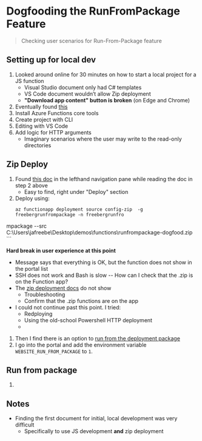 # Dogfooding the RunFromPackage Feature

>Checking user scenarios for Run-From-Package feature

## Setting up for local dev

1. Looked around online for 30 minutes on how to start a local project for a JS function
    - Visual Studio document only had C# templates
    - VS Code document wouldn’t allow Zip deployment
    - __"Download app content" button is broken__ (on Edge and Chrome)
1. Eventually found [this](https://docs.microsoft.com/en-us/azure/azure-functions/functions-create-first-azure-function-azure-cli) 
1. Install Azure Functions core tools
1. Create project with CLI
1. Editing with VS Code
1. Add logic for HTTP arguments
    - Imaginary scenarios where the user may write to the read-only directories

## Zip Deploy

1. Found [this doc](https://docs.microsoft.com/en-us/azure/azure-functions/deployment-zip-push) in the lefthand navigation pane while reading the doc in step 2 above
    - Easy to find, right under "Deploy" section
1. Deploy using:
    ```
    az functionapp deployment source config-zip  -g freebergrunfrompackage -n freebergrunfro
mpackage --src C:\Users\jafreebe\Desktop\demos\functions\runfrompackage-dogfood.zip
    ```

__Hard break in user experience at this point__
- Message says that everything is OK, but the function does not show in the portal list
- SSH does not work and Bash is slow -- How can I check that the .zip is on the Function app?
- The [zip deployment docs](https://docs.microsoft.com/en-us/azure/azure-functions/deployment-zip-push) do not show
    - Troubleshooting
    - Confirm that the .zip functions are on the app
- I could not continue past this point. I tried:
    - Redploying
    - Using the old-school Powershell HTTP deployment
    - 

1. Then I find there is an option to [run from the deployment package](https://docs.microsoft.com/en-us/azure/azure-functions/deployment-zip-push#run-functions-from-the-deployment-package)
1. I go into the portal and add the environment variable `WEBSITE_RUN_FROM_PACKAGE` to `1`.

## Run from package

1. 

## Notes

- Finding the first document for initial, local development was very difficult
    - Specifically to use JS development __and__  zip deployment